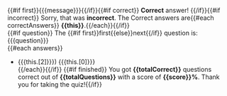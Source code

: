 {{#if first}}{{{message}}}{{/if}}{{#if correct}} __Correct__ answer! {{/if}}{{#if incorrect}} Sorry, that was __incorrect__. The Correct answers are{{#each correctAnswers}} __{{this}}__.{{/each}}{{/if}}  
{{#if question}} The {{#if first}}first{{else}}next{{/if}} question is: {{{question}}}  
{{#each answers}}
- {{{this.[2]}}}) {{{this.[0]}}}  
{{/each}}{{/if}}
{{#if finished}} You got __{{totalCorrect}}__ questions correct out of __{{totalQuestions}}__ with a score of __{{score}}%__. Thank you for taking the quiz!{{/if}}

